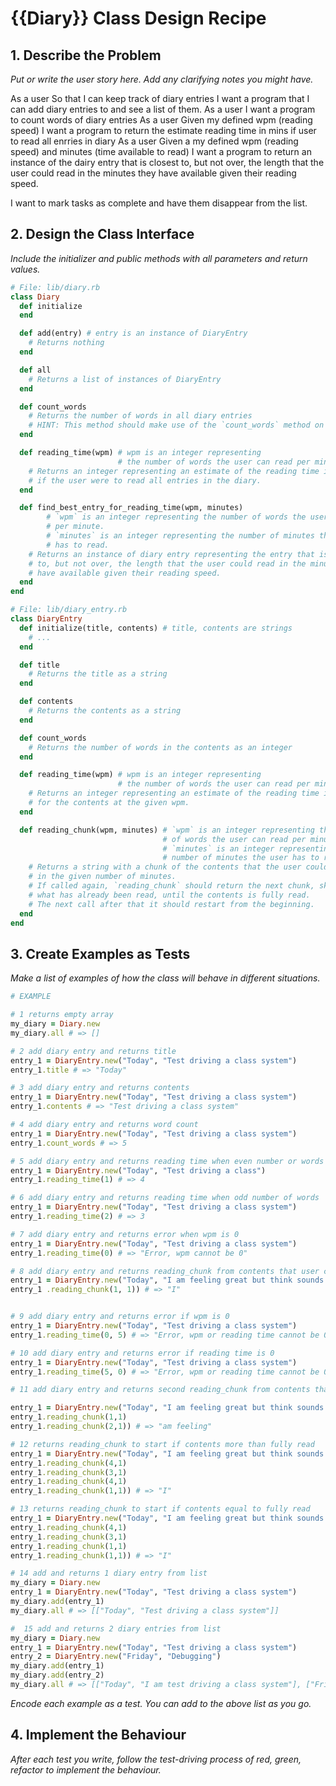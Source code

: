 # {{Diary}} Class Design Recipe

## 1. Describe the Problem

_Put or write the user story here. Add any clarifying notes you might have._

As a user
So that I can keep track of diary entries
I want a program that I can add diary entries to and see a list of them.
As a user
I want a program to count words of diary entries
As a user
Given my defined wpm (reading speed)
I want a program to return the estimate reading time in mins if user to read all enrries in diary
As a user
Given a my defined wpm (reading speed) and minutes (time available to read)
I want a program to return an instance of the dairy entry that is closest 
to, but not over, the length that the user could read in the minutes they
have available given their reading speed.

I want to mark tasks as complete and have them disappear from the list.

## 2. Design the Class Interface

_Include the initializer and public methods with all parameters and return values._

```ruby
# File: lib/diary.rb
class Diary
  def initialize
  end

  def add(entry) # entry is an instance of DiaryEntry
    # Returns nothing
  end

  def all
    # Returns a list of instances of DiaryEntry
  end

  def count_words
    # Returns the number of words in all diary entries
    # HINT: This method should make use of the `count_words` method on DiaryEntry.
  end

  def reading_time(wpm) # wpm is an integer representing
                        # the number of words the user can read per minute
    # Returns an integer representing an estimate of the reading time in minutes
    # if the user were to read all entries in the diary.
  end

  def find_best_entry_for_reading_time(wpm, minutes)
        # `wpm` is an integer representing the number of words the user can read
        # per minute.
        # `minutes` is an integer representing the number of minutes the user
        # has to read.
    # Returns an instance of diary entry representing the entry that is closest 
    # to, but not over, the length that the user could read in the minutes they
    # have available given their reading speed.
  end
end

# File: lib/diary_entry.rb
class DiaryEntry
  def initialize(title, contents) # title, contents are strings
    # ...
  end

  def title
    # Returns the title as a string
  end

  def contents
    # Returns the contents as a string
  end

  def count_words
    # Returns the number of words in the contents as an integer
  end

  def reading_time(wpm) # wpm is an integer representing
                        # the number of words the user can read per minute
    # Returns an integer representing an estimate of the reading time in minutes
    # for the contents at the given wpm.
  end

  def reading_chunk(wpm, minutes) # `wpm` is an integer representing the number
                                  # of words the user can read per minute
                                  # `minutes` is an integer representing the
                                  # number of minutes the user has to read
    # Returns a string with a chunk of the contents that the user could read
    # in the given number of minutes.
    # If called again, `reading_chunk` should return the next chunk, skipping
    # what has already been read, until the contents is fully read.
    # The next call after that it should restart from the beginning.
  end
end
```

## 3. Create Examples as Tests

_Make a list of examples of how the class will behave in different situations._

```ruby
# EXAMPLE

# 1 returns empty array
my_diary = Diary.new
my_diary.all # => []

# 2 add diary entry and returns title
entry_1 = DiaryEntry.new("Today", "Test driving a class system")
entry_1.title # => "Today"

# 3 add diary entry and returns contents
entry_1 = DiaryEntry.new("Today", "Test driving a class system")
entry_1.contents # => "Test driving a class system"

# 4 add diary entry and returns word count
entry_1 = DiaryEntry.new("Today", "Test driving a class system")
entry_1.count_words # => 5

# 5 add diary entry and returns reading time when even number or words
entry_1 = DiaryEntry.new("Today", "Test driving a class")
entry_1.reading_time(1) # => 4

# 6 add diary entry and returns reading time when odd number of words
entry_1 = DiaryEntry.new("Today", "Test driving a class system")
entry_1.reading_time(2) # => 3

# 7 add diary entry and returns error when wpm is 0
entry_1 = DiaryEntry.new("Today", "Test driving a class system")
entry_1.reading_time(0) # => "Error, wpm cannot be 0"

# 8 add diary entry and returns reading_chunk from contents that user can read in a minute
entry_1 = DiaryEntry.new("Today", "I am feeling great but think sounds tricky!")
entry_1 .reading_chunk(1, 1)) # => "I"


# 9 add diary entry and returns error if wpm is 0
entry_1 = DiaryEntry.new("Today", "Test driving a class system")
entry_1.reading_time(0, 5) # => "Error, wpm or reading time cannot be 0"

# 10 add diary entry and returns error if reading time is 0
entry_1 = DiaryEntry.new("Today", "Test driving a class system")
entry_1.reading_time(5, 0) # => "Error, wpm or reading time cannot be 0"

# 11 add diary entry and returns second reading_chunk from contents that user can read in a minute" do

entry_1 = DiaryEntry.new("Today", "I am feeling great but think sounds tricky!")
entry_1.reading_chunk(1,1)
entry_1.reading_chunk(2,1)) # => "am feeling"

# 12 returns reading_chunk to start if contents more than fully read
entry_1 = DiaryEntry.new("Today", "I am feeling great but think sounds tricky!")
entry_1.reading_chunk(4,1)
entry_1.reading_chunk(3,1)
entry_1.reading_chunk(4,1)
entry_1.reading_chunk(1,1)) # => "I"

# 13 returns reading_chunk to start if contents equal to fully read 
entry_1 = DiaryEntry.new("Today", "I am feeling great but think sounds tricky!")
entry_1.reading_chunk(4,1)
entry_1.reading_chunk(3,1)
entry_1.reading_chunk(1,1)
entry_1.reading_chunk(1,1)) # => "I"

# 14 add and returns 1 diary entry from list
my_diary = Diary.new
entry_1 = DiaryEntry.new("Today", "Test driving a class system")
my_diary.add(entry_1)
my_diary.all # => [["Today", "Test driving a class system"]]

#  15 add and returns 2 diary entries from list
my_diary = Diary.new
entry_1 = DiaryEntry.new("Today", "Test driving a class system")
entry_2 = DiaryEntry.new("Friday", "Debugging")
my_diary.add(entry_1)
my_diary.add(entry_2)
my_diary.all # => [["Today", "I am test driving a class system"], ["Friday", "Debugging"]]


```

_Encode each example as a test. You can add to the above list as you go._

## 4. Implement the Behaviour

_After each test you write, follow the test-driving process of red, green, refactor to implement the behaviour._

